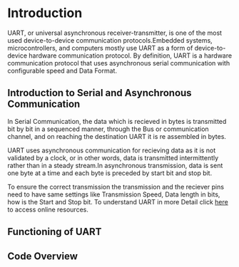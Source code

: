 # Introduction 

UART, or universal asynchronous receiver-transmitter, is one of the most used
device-to-device communication protocols.Embedded systems, microcontrollers, and
computers mostly use UART as a form of device-to-device hardware communication
protocol.
By definition, UART is a hardware communication protocol that uses asynchronous
serial communication with configurable speed and Data Format.

## Introduction to Serial and Asynchronous Communication

In Serial Communication, the data which is recieved in bytes is transmitted 
bit by bit in a sequenced manner, through the Bus or communication channel, and on
reaching the destination UART it is re assembled in bytes.

UART uses asynchronous communication for recieving data as it is not validated by a 
clock, or in other words, data is transmitted intermittently rather than in a steady
stream.In asynchronous transmission, data is sent one byte at a time and each byte is
preceded by start bit and stop bit.

To ensure the correct transmission the transmission and the reciever pins need to 
have same settings like Transmission Speed, Data length in bits, how is the Start and
Stop bit. To understand UART in more Detail click [here](https://www.analog.com/en/analog-dialogue/articles/uart-a-hardware-communication-protocol.html#) to access online resources.

## Functioning of UART







## Code Overview







## 